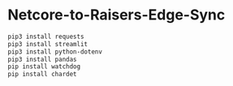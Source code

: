 # Netcore-to-Raisers-Edge-Sync

```bash
pip3 install requests
pip3 install streamlit
pip3 install python-dotenv
pip3 install pandas
pip install watchdog
pip install chardet
```
